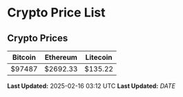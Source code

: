 # Crypto Price List

## Crypto Prices
| Bitcoin | Ethereum | Litecoin |
| ------- | -------- | -------- |
| $97487 | $2692.33 | $135.22 |
**Last Updated:** 2025-02-16 03:12 UTC
**Last Updated:** $DATE$
